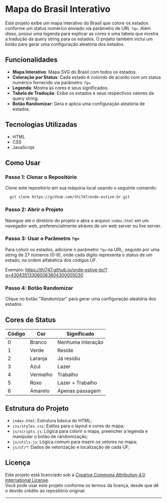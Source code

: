 # Mapa do Brasil Interativo

Este projeto exibe um mapa interativo do Brasil que colore os estados
conforme um status numérico enviado via parâmetro de URL `?q=`. Além
disso, possui uma legenda para explicar as cores e uma tabela que mostra
a tradução da query string para os estados. O projeto também inclui um
botão para gerar uma configuração aleatória dos estados.

## Funcionalidades

- **Mapa Interativo**: Mapa SVG do Brasil com todos os estados.
- **Coloração por Status**: Cada estado é colorido de acordo com um
  status numérico fornecido via parâmetro `?q=`.
- **Legenda**: Mostra as cores e seus significados.
- **Tabela de Tradução**: Exibe os estados e seus respectivos valores
  da query string.
- **Botão Randomizar**: Gera e aplica uma configuração aleatória de
  estados.

## Tecnologias Utilizadas

- HTML
- CSS
- JavaScript

## Como Usar

### Passo 1: Clonar o Repositório

Clone este repositório em sua máquina local usando o seguinte comando:

      git clone https://github.com/thi747/onde-estive-br.git

### Passo 2: Abrir o Projeto

Navegue até o diretório do projeto e abra o arquivo `index.html` em um navegador web, preferencialmente atráves de um web server ou live server.

### Passo 3: Usar o Parâmetro `?q=`

Para colorir os estados, adicione o parâmetro `?q=` na URL, seguido por
uma string de 27 números (0-6), onde cada dígito representa o status de
um estado, na ordem alfabética dos códigos UF.

Exemplo: https://thi747.github.io/onde-estive-br/?q=430435133060063604300005030

### Passo 4: Botão Randomizar

Clique no botão "Randomizar" para gerar uma configuração aleatória dos
estados.

## Cores de Status

| Código | Cor      | Significado       |
| ------ | -------- | ----------------- |
| 0      | Branco   | Nenhuma interação |
| 1      | Verde    | Reside            |
| 2      | Laranja  | Já residiu        |
| 3      | Azul     | Lazer             |
| 4      | Vermelho | Trabalho          |
| 5      | Roxo     | Lazer + Trabalho  |
| 6      | Amarelo  | Apenas passagem   |

## Estrutura do Projeto

- `index.html`: Estrutura básica do HTML;
- `css/styles.css`: Estilos para o layout e cores do mapa;
- `js/scripts.js`: Lógica para colorir o mapa, preencher a legenda e manipular o botão de randomização;
- `js/utils.js`: Lógica comum para inserir os vetores no mapa;
- `js/uf/*`: Dados de vetorização e localização de cada UF;

## Licença

Este projeto está licenciado sob a [Creative Commons Attribution 4.0 International License](http://creativecommons.org/licenses/by/4.0/).  
Você pode usar este projeto conforme os termos da licença, desde que dê o devido crédito ao repositório original.

---
